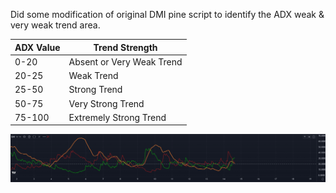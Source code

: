 Did some modification of original DMI pine script to identify the ADX weak & very weak trend area.

|ADX Value|Trend Strength|
|---------|--------------|
|0-20|Absent or Very Weak Trend|
|20-25|Weak Trend|
|25-50|Strong Trend|
|50-75|Very Strong Trend|
|75-100|Extremely Strong Trend|

![DMI image sample](img.png)
